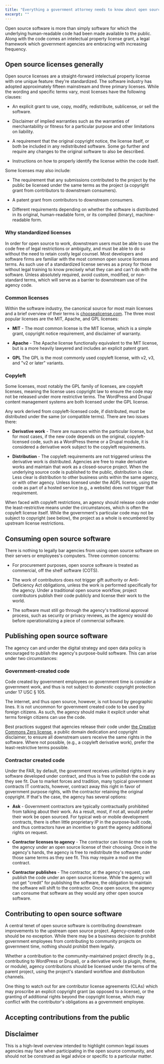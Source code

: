 ```yaml
---
title: "Everything a government attorney needs to know about open source software licensing"
excerpt: ""
---
```


Open source software is more than simply software for which the underlying human-readable code had been made available to the public. Along with the code comes an intelectual property license grant, a legal framework which government agencies are embracing with increasing frequency.

## Open source licenses generally

Open source licenses are a straight-forward intelectual property license with one unique feature: they're standardized. The software industry has adopted approximately fifteen mainstream and three primary licenses. While the wording and specific terms vary, most licenses have the following clauses:

* An explicit grant to use, copy, modify, redistribute, sublicense, or sell the software.

* Disclaimer of implied warranties such as the warranties of merchantability or fitness for a particular purpose and other limitations on liability.

* A requirement that the original copyright notice, the license itself, or both be included in any redistributed software. Some go further and require any changes to the original software to also be described.

* Instructions on how to properly identify the license within the code itself.

Some licenses may also include:

* The requirement that any submissions contributed to the project by the public be licensed under the same terms as the project (a copyright grant from contributors to downstream consumers).

* A patent grant from contributors to downstream consumers.

* Different requirements depending on whether the software is distributed in its original, human-readable form, or its compiled (binary), machine-readable form.

### Why standardized licenses

In order for open source to work, downstream users must be able to use the code free of legal restrictions or ambiguity, and must be able to do so without the need to retain costly legal counsel. Most developers and software firms are familiar with the most common open source licenses and terms. As such use of a standardized license serves as a proxy for those without legal training to know precisely what they can and can't do with the software. Unless absolutely required, avoid custom, modified, or non-standard terms, which will serve as a barrier to downstream use of the agency code.

### Common licenses

Within the software industry, the canonical source for most main licenses and a brief overview of their terms is [choosealicense.com](http://choosealicense.com). The three most popular licenses are the MIT, Apache, and GPL licenses:

* **MIT** - The most common license is the MIT license, which is a simple grant, copyright notice requirement, and disclaimer of warranty.

* **Apache** - The Apache license functionally equivalent to the MIT license, but is a more heavily lawyered and includes an explicit patent grant.

* **GPL** The GPL is the most commonly used copyleft license, with v2, v3, and "v2 or later" variants.

### Copyleft

Some licenses, most notably the GPL family of licenses, are copyleft licenses, meaning the license uses copyright law to ensure the code may not be released under more restrictive terms. The WordPress and Drupal content management systems are both licensed under the GPL license.

Any work derived from copyleft-licensed code, if distributed, must be distributed under the same (or compatible terms). There are two issues there:

* **Derivative work** - There are nuances within the particular license, but for most cases, if the new code depends on the original, copyleft-licensed code, such as a WordPress theme or a Drupal module, it is considered a derivative work subject to the copyleft requirements.

* **Distribution** - The copyleft requirements are not triggered unless the derivative work is distributed. Agencies are free to make derivative works and maintain that work as a closed-source project. When the underlying source code is published to the public, distribution is clear. Less clear is distribution to other business units within the same agency, or with other agency. Unless licensed under the AGPL license, using the code as part of a hosted service (e.g., a website) does not trigger that requirement.

When faced with copyleft restrictions, an agency should release code under the least-restrictive means under the circumstances, which is often the copyleft license itself. While the government's particular code may not be subject to copyright (see below), the project as a whole is encumbered by upstream license restrictions.

## Consuming open source software

There is nothing to legally bar agencies from using open source software on their servers or employees's computers. Three common concerns:

* For procurement purposes, open source software is treated as commercial, off the shelf software (COTS).

* The work of contributors does not trigger gift authority or Anti-Deficiency Act obligations, unless the work is performed specifically for the agency. Under a traditional open source workflow, project contributors publish their code publicly and license their work to the world.

* The software must still go through the agency's traditional approval process, such as security or privacy reviews, as the agency would do before operationalizing a piece of commercial software.

## Publishing open source software

The agency can and under the digital strategy and open data policy is encouraged to publish the agency's purpose-build software. This can arise under two circumstances:

### Government-created code

Code created by government employees on government time is consider a government work, and thus is not subject to *domestic* copyright protection under 17 USC § 105.

The internet, and thus open source, however, is not bound by geographic lines. It is not uncommon for government created code to be used by foreign citizens. As such, the agency should make it explicit under what terms foreign citizens can use the code.

Best practices suggest that agencies release their code under [the Creative Commons Zero license](#), a public domain dedication and copyright disclaimer, to ensure all downstream users receive the same rights in the software. Where not possible, (e.g., a copyleft derivative work), prefer the least-restrictive terms possible.

### Contractor created code

Under the FAR, by default, the government receives unlimited rights in any software developed under contract, and thus is free to publish the code as they see fit. Due to market forces and tradition, many typical government contracts IT contracts, however, contract away this right in favor of government purpose rights, with the contractor retaining the original copyright. If that's the case, the agency has several options:

* **Ask** - Government contractors are typically contractually prohibited from talking about their work. As a result, most, if not all, would prefer their work be open sourced. For typical web or mobile development contracts, there is often little proprietary IP in the purpose-built code, and thus contractors have an incentive to grant the agency additional rights on request.

* **Contractor licenses to agency** - The contractor can license the code to the agency under an open source license of their choosing. Once in the agency's hands, the agency is free to redistribute the software under those same terms as they see fit. This may require a mod on the contract.

* **Contractor publishes** - The contractor, at the agency's request, can publish the code under an open source license. While the agency will not get "credit" for publishing the software, the obligation to maintain the software will shift to the contractor. Once open source, the agency can consume that software as they would any other open source software.

## Contributing to open source software

A central tenet of open source software is contributing downstream improvements to the upstream open source project. Agency-created code should be no exception. While there may be a business decision to prohibit government employees from contributing to community projects on government time, nothing should prohibit them legally.

Whether a contribution to the community-maintained project directly (e.g., contributing to WordPress or Drupal), or a derivative work (a plugin, theme, or module), agency contributions should be licensed under the terms of the parent project, using the project's standard workflow and distribution channels.

One thing to watch out for are contributor license agreements (CLAs) which may proscribe an explicit copyright grant (as opposed to a license), or the granting of additional rights beyond the copyright license, which may conflict with the contributor's obligations as a government employee.

## Accepting contributions from the public



## Disclaimer

This is a high-level overview intended to highlight common legal issues agencies may face when participating in the open source community, and should not be construed as legal advice or specific to a particular matter. 
